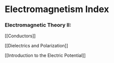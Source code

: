 # Electromagnetism Index


### Electromagnetic Theory II:

[[Conductors]]

[[Dielectrics and Polarization]]

[[Introduction to the Electric Potential]]